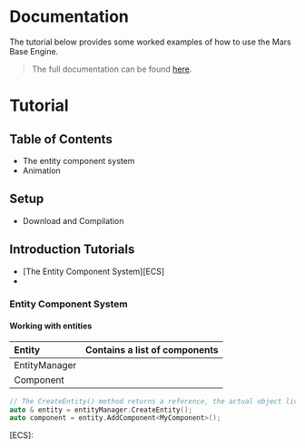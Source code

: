 # Documentation
The tutorial below provides some worked examples of how to use the Mars Base Engine.

>The full documentation can be found [here](Doxygen/index.html).

# Tutorial
## Table of Contents
- The entity component system
- Animation

## Setup
- Download and Compilation

## Introduction Tutorials
- [The Entity Component System][ECS]
- 

### Entity Component System
#### Working with entities

| Entity		| Contains a list of components 	|
|:--------------|:----------------------------------|
| EntityManager	|								 	|
| Component		|									|

```c++
// The CreateEntity() method returns a reference, the actual object lives within the entity manager
auto & entity = entityManager.CreateEntity();
auto component = entity.AddComponent<MyComponent>();
````

[ECS]: